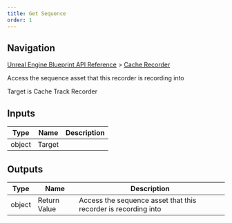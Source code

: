 ```yaml
---
title: Get Sequence
order: 1
---
```

## Navigation

[Unreal Engine Blueprint API Reference](https://dev.epicgames.com/documentation/en-us/unreal-engine/BlueprintAPI) > [Cache Recorder](https://dev.epicgames.com/documentation/en-us/unreal-engine/BlueprintAPI/CacheRecorder)

Access the sequence asset that this recorder is recording into

Target is Cache Track Recorder

## Inputs

| Type | Name | Description |
| --- | --- | --- |
| object | Target |  |

## Outputs

| Type | Name | Description |
| --- | --- | --- |
| object | Return Value | Access the sequence asset that this recorder is recording into |
